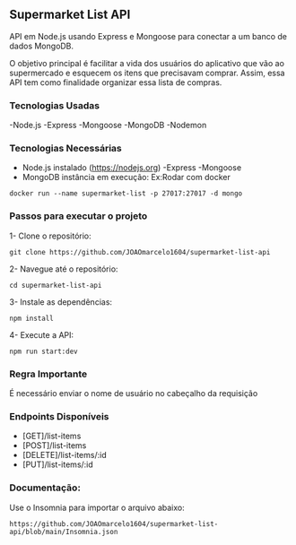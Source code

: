 ## Supermarket List API

API em Node.js usando Express e Mongoose para conectar a um banco de dados MongoDB.

O objetivo principal é facilitar a vida dos usuários do aplicativo que vão ao supermercado e esquecem os itens que precisavam comprar. Assim, essa API tem como finalidade organizar essa lista de compras.

### Tecnologias Usadas

-Node.js
-Express
-Mongoose
-MongoDB
-Nodemon

### Tecnologias Necessárias

- Node.js instalado (https://nodejs.org)
  -Express
  -Mongoose
- MongoDB instância em execução:
  Ex:Rodar com docker

```
docker run --name supermarket-list -p 27017:27017 -d mongo
```

### Passos para executar o projeto

1- Clone o repositório:

```
git clone https://github.com/JOAOmarcelo1604/supermarket-list-api
```

2- Navegue até o repositório:

```
cd supermarket-list-api
```

3- Instale as dependências:

```
npm install
```

4- Execute a API:

```
npm run start:dev
```

### Regra Importante

É necessário enviar o nome de usuário no cabeçalho da requisição

### Endpoints Disponíveis

- [GET]/list-items
- [POST]/list-items
- [DELETE]/list-items/:id
- [PUT]/list-items/:id

### Documentação:

Use o Insomnia para importar o arquivo abaixo:

```
https://github.com/JOAOmarcelo1604/supermarket-list-api/blob/main/Insomnia.json
```
